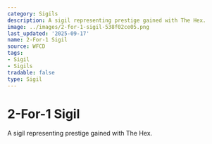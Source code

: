 ```yaml
---
category: Sigils
description: A sigil representing prestige gained with The Hex.
image: ../images/2-for-1-sigil-538f02ce05.png
last_updated: '2025-09-17'
name: 2-For-1 Sigil
source: WFCD
tags:
- Sigil
- Sigils
tradable: false
type: Sigil
---
```


# 2-For-1 Sigil

A sigil representing prestige gained with The Hex.

